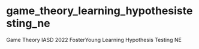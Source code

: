 # game_theory_learning_hypothesistesting_ne
 Game Theory IASD 2022 FosterYoung Learning Hypothesis Testing NE
